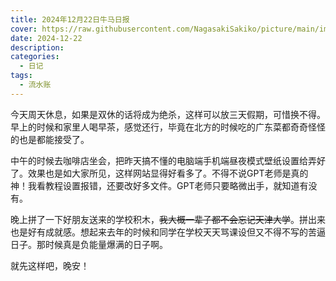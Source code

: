 ```yaml
---
title: 2024年12月22日牛马日报
cover: https://raw.githubusercontent.com/NagasakiSakiko/picture/main/img/20241222-1.png
date: 2024-12-22
description:
categories:
  - 日记
tags:
  - 流水账
---
```

今天周天休息，如果是双休的话将成为绝杀，这样可以放三天假期，可惜换不得。早上的时候和家里人喝早茶，感觉还行，毕竟在北方的时候吃的广东菜都奇奇怪怪的也是都能接受了。

中午的时候去咖啡店坐会，把昨天搞不懂的电脑端手机端昼夜模式壁纸设置给弄好了。效果也是如大家所见，这样网站显得好看多了。不得不说GPT老师是真的神！我看教程设置报错，还要改好多文件。GPT老师只要略微出手，就知道有没有。

晚上拼了一下好朋友送来的学校积木，~~我大概一辈子都不会忘记天津大学~~。拼出来也是好有成就感。想起来去年的时候和同学在学校天天骂课设但又不得不写的苦逼日子。那时候真是负能量爆满的日子啊。

就先这样吧，晚安！